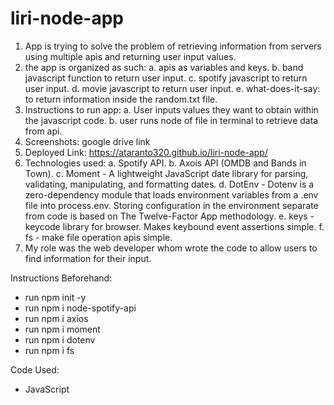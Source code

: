 # liri-node-app

1. App is trying to solve the problem of retrieving information from servers using multiple apis and returning user input values.
2. the app is organized as such:
    a. apis as variables and keys.
    b. band javascript function to return user input.
    c. spotify javascript to return user input.
    d. movie javascript to return user input.
    e. what-does-it-say: to return information inside the random.txt file.
3. Instructions to run app:
    a. User inputs values they want to obtain within the javascript code.
    b. user runs node of file in terminal to retrieve data from api.
4. Screenshots: google drive link
5. Deployed Link: https://ataranto320.github.io/liri-node-app/
6. Technologies used: 
    a. Spotify API.
    b. Axois API (OMDB and Bands in Town).
    c. Moment - A lightweight JavaScript date library for parsing, validating, manipulating, and formatting dates.
    d. DotEnv - Dotenv is a zero-dependency module that loads environment variables from a .env file into process.env. Storing configuration in the environment separate from code is based on The Twelve-Factor App methodology.
    e. keys - keycode library for browser. Makes keybound event assertions simple.
    f. fs - make file operation apis simple.
7. My role was the web developer whom wrote the code to allow users to find information for their input. 

Instructions Beforehand:

 - run npm init -y 
 - run npm i node-spotify-api
 - run npm i axios
 - run npm i moment 
 - run npm i dotenv
 - run npm i fs

Code Used: 

- JavaScript
